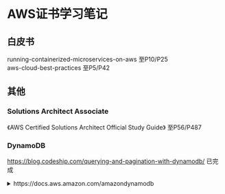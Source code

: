 # AWS证书学习笔记

## 白皮书
running-containerized-microservices-on-aws 至P10/P25  
aws-cloud-best-practices 至P5/P42  

## 其他
### Solutions Architect Associate
《AWS Certified Solutions Architect Official Study Guide》 至P56/P487
### DynamoDB
https://blog.codeship.com/querying-and-pagination-with-dynamodb/ 已完成  
<details>
    <summary>https://docs.aws.amazon.com/amazondynamodb</summary>
    https://docs.aws.amazon.com/amazondynamodb/latest/APIReference/API_Scan.html 已完成  
</details>
